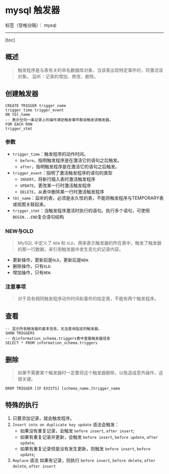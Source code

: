 # mysql 触发器

标签（空格分隔）： mysql

---

[toc]

## 概述
> 触发程序是与表有关的命名数据库对象，当该表出现特定事件时，将激活该对象。
> 监听：记录的增加、修改、删除。

## 创建触发器
```
CREATE TRIGGER trigger_name 
trigger_time trigger_event
ON tbl_name
-- 表示任何一条记录上的操作满足触发事件都会触发该触发器。
FOR EACH ROW 
trigger_stmt
```

### 参数

- `trigger_time`：触发程序的动作时间。
    - `before`，指明触发程序是在激活它的语句之后触发。
    - `after`，指明触发程序是在激活它的语句之后触发。
- `trigger_event`：指明了激活触发程序的语句的类型
    - `INSERT`，将新⾏插⼊表时激活触发程序
    - `UPDATE`，更改某⼀⾏时激活触发程序
    - `DELETE`，从表中删除某⼀⾏时激活触发程序
- `tbl_name`：监听的表，必须是永久性的表，不能将触发程序与TEMPORARY表或视图关联起来。
- `trigger_stmt`：当触发程序激活时执⾏的语句。执⾏多个语句，可使⽤`BEGIN...END`复合语句结构

### NEW与OLD
> MySQL 中定义了 `NEW` 和 `OLD`，用来表示触发器的所在表中，触发了触发器的那一行数据，来引用触发器中发生变化的记录内容。

- 更新操作，更新前是`OLD`，更新后是`NEW`.
- 删除操作，只有`OLD`.
- 增加操作，只有`NEW`.

### 注意事项
> 对于具有相同触发程序动作时间和事件的给定表，不能有两个触发程序。

## 查看
```
-- 显示所有触发器的基本信息，无法查询指定的触发器。
SHOW TRIGGERS
-- 在information_schema.triggers表中查看触发器信息
SELECT * FROM information_schema.triggers
```

## 删除
>如果不需要某个触发器时一定要将这个触发器删除，以免造成意外操作，这很关键。
```
DROP TRIGGER [IF EXISTS] [schema_name.]trigger_name
```

## 特殊的执⾏
1. 只要添加记录，就会触发程序。
2. `Insert into on duplicate key update` 语法会触发：
    - 如果没有重复记录，会触发 `before insert`, `after insert`;
    - 如果有重复记录并更新，会触发 `before insert`, `before update`, `after update`;
    - 如果有重复记录但是没有发⽣更新，则触发 `before insert`, `before update`;
3. `Replace` 语法 如果有记录，则执⾏ `before insert`, `before delete`, `after delete`, `after insert`




